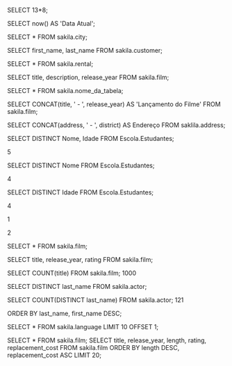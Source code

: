 <!-- Qual é o resultado de 13 * 8 ? Descubra usando apenas o SELECT; -->

SELECT 13*8;

<!-- Monte uma query que exiba a data e hora atuais. Dê a essa coluna o nome “Data Atual”. -->

SELECT now() AS 'Data Atual';

<!-- Vamos agora entrar no banco de dados sakila e encontrar as seguintes informações, montando uma query para cada uma: -->

<!-- Escreva uma query que selecione todos os registros da tabela city; -->

SELECT * FROM sakila.city;

<!-- Escreva uma query que exiba apenas os registros das colunas first_name e last_name da tabela customer; -->

SELECT first_name, last_name FROM sakila.customer;

<!-- Escreva uma query que exiba todos os registros da tabela rental; -->

SELECT * FROM sakila.rental;

<!-- Escreva uma query que exiba o título, a descrição e a data de lançamento dos filmes registrados na tabela film; -->

SELECT title, description, release_year FROM sakila.film;

<!-- Utilize o SELECT para explorar todas as tabelas do banco de dados. -->

SELECT * FROM sakila.nome_da_tabela;

<!-- Na tabela sakila.film, monte uma query que exiba o título e o ano de lançamento dos filmes em uma coluna e dê a ela o nome Lançamento do Filme. -->

SELECT CONCAT(title, ' - ', release_year) AS 'Lançamento do Filme' FROM sakila.film;

<!-- Na tabela sakila.address, monte uma query que exiba a rua e o distrito de cada registro em uma coluna apenas, e dê a essa coluna o nome Endereço. -->

SELECT CONCAT(address, ' - ', district) AS Endereço FROM saklila.address;


<!-- Para criá-la no seu banco de dados, abra uma nova janela de query no MySQL Workbench e execute o seguinte código:

Copiar
CREATE DATABASE `Escola`;
CREATE TABLE IF NOT EXISTS Escola.Estudantes (
    `Nome` VARCHAR(7) CHARACTER SET utf8,
    `Idade` INT
);
INSERT INTO Escola.Estudantes VALUES
    ('Rafael', 25),
    ('Amanda', 30),
    ('Roberto', 45),
    ('Carol', 19),
    ('Amanda', 25);
Feito isso, você terá acesso à tabela Estudantes do banco de dados Escola. Levando em conta a explicação que você acabou de ver, como você montaria uma query para encontrar os seguintes dados? -->

<!-- Monte uma query para encontrar pares únicos de nomes e idades. -->

SELECT DISTINCT Nome, Idade FROM Escola.Estudantes;

<!-- Quantas linhas você encontraria na query anterior? -->

5

<!-- Monte uma query para encontrar somente os nomes únicos. -->

SELECT DISTINCT Nome FROM Escola.Estudantes;

<!-- Quantas linhas você encontraria na query anterior? -->

4

<!-- Monte uma query para encontrar somente as idades únicas. -->

SELECT DISTINCT Idade FROM Escola.Estudantes;

<!-- Quantas linhas você encontraria na query anterior? -->

4

<!-- Essa é a tabela staff do banco de dados sakila. Como você poderia responder às seguintes questões? -->

<!-- Quantas senhas temos cadastradas nessa tabela? -->

1

<!-- Quantas pessoas temos no total trabalhando para nossa empresa? -->

2

<!-- Juntando tudo que vimos hoje
No conteúdo do dia, aprendemos que:

Para fazer pesquisas e retornar dados do banco, utilizamos o SELECT.
Para juntar (concatenar) duas ou mais colunas, utilizamos o CONCAT.
Para evitar dados repetidos em nossas queries, utilizamos o DISTINCT.
Para contar todos os dados retornados, usamos o COUNT.
Com o LIMIT e o OFFSET, podemos especificar quantos e quais serão os valores retornados.
E para ordenar nossos dados de maneira crescente ou decrescente, utilizamos o comando ORDER BY.
Bônus: Exercícios para fixar
Agora é a sua vez! Vamos juntar tudo isso na prática usando a tabela sakila.film: -->

<!-- Escreva uma query que exiba todos os filmes cadastrados no banco de dados. -->

SELECT * FROM sakila.film;

<!-- Escreva uma query que exiba apenas o nome dos filmes, seu ano de lançamento e sua classificação. -->

SELECT title, release_year, rating FROM sakila.film;

<!-- Quantos filmes temos cadastrados? -->

SELECT COUNT(title) FROM sakila.film;
1000

<!-- Para os exercícios a seguir, vamos usar a tabela sakila.actor: -->

<!-- Escreva uma query que exiba apenas os sobrenomes únicos cadastrados. -->

SELECT DISTINCT last_name FROM sakila.actor;

<!-- Quantos sobrenomes únicos temos na tabela? -->

SELECT COUNT(DISTINCT last_name) FROM sakila.actor;
121

<!-- Ordene os valores na tabela em ordem crescente de sobrenomes e em ordem decrescente de nome. -->

ORDER BY  last_name, first_name DESC;

<!-- Usando a tabela language: -->

<!-- Crie uma pesquisa que mostre os 5 idiomas cadastrados, mas não mostre o idioma english. -->

SELECT * FROM sakila.language LIMIT 10 OFFSET 1;

<!-- Usando a tabela film: -->

<!-- Selecione todos os dados da tabela. Pronto, fez isso? 1.1 Agora vamos tentar fazer o seguinte: Crie uma query para encontrar os 20 primeiros filmes, incluindo o título, o ano de lançamento, a duração, a classificação indicativa e o custo de substituição. Ordene os resultados pelos filmes com a maior duração e depois pelo menor custo de substituição. -->

SELECT * FROM sakila.film;
SELECT title, release_year, length, rating, replacement_cost FROM sakila.film
ORDER BY length DESC, replacement_cost ASC
LIMIT 20;
